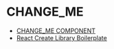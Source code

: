 # CHANGE_ME

- [CHANGE_ME COMPONENT](./docs/CHANGE_ME.md)
- [React Create Library Boilerplate](./docs/react-create-library-boilerplate.md)